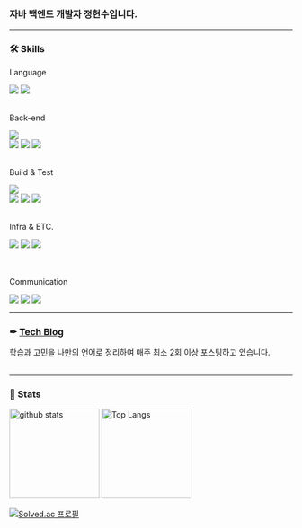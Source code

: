 <div >
  <h3>자바 백엔드 개발자 정현수입니다.</h3>
  
  ---
  <div>
    <h3> 🛠️ Skills </h3>
    <p>Language</p>
    <img src="https://img.shields.io/badge/Java 17-E38836?style=flat&logo=openJdk&logoColor=white">
    <img src="https://img.shields.io/badge/Python(sub)-3676E3?style=flat&logo=python&logoColor=white">
    <br><br>
    <p>Back-end</p>
    <img src="https://img.shields.io/badge/MySQL 8-08668E?style=flat&logo=mysql&logoColor=white">
    <br>
    <img src="https://img.shields.io/badge/Spring-00A109?style=flat&logo=spring&logoColor=white">
    <img src="https://img.shields.io/badge/Spring Boot 3.2-00A109?style=flat&logo=springBoot&logoColor=white">
    <img src="https://img.shields.io/badge/JPA-BAAE85?style=flat&logo=hibernate&logoColor=white">
    <br><br>
    <p>Build & Test</p>
    <img src="https://img.shields.io/badge/Gradle 8-2CA467?style=flat&logo=Gradle&logoColor=white">
    <br>
    <img src="https://img.shields.io/badge/JUnit5-2CA467?style=flat&logo=JUnit5&logoColor=white">
    <img src="https://img.shields.io/badge/Mockito-2CA467?style=flat&logo=Mockito&logoColor=white">
    <img src="https://img.shields.io/badge/JaCoCo-2CA467?style=flat&logo=Jacoco&logoColor=white">
    <br><br>
    <p>Infra & ETC.</p>
    <img src="https://img.shields.io/badge/AWS EC2-F58A3B?style=flat&logo=amazonaws&logoColor=white">
    <img src="https://img.shields.io/badge/AWS S3-F58A3B?style=flat&logo=amazon s3&logoColor=white">
    <img src="https://img.shields.io/badge/Spring REST Docs-00A109?style=flat&logo=spring&logoColor=white">
    <br>
    <br><br>
    <p>Communication</p>
    <img src="https://img.shields.io/badge/Git-F5512F?style=flat&logo=git&logoColor=white">
    <img src="https://img.shields.io/badge/Notion-000000?style=flat&logo=notion&logoColor=white">
    <img src="https://img.shields.io/badge/Jira-2684ff?style=flat&logo=jira&logoColor=white">
  </div>
</div>

---
<div>
<!--   <h1>백엔드 개발자 정현수 입니다.</h1> -->
  <h3>✒ <a href="https://hyunsb.tistory.com/"> Tech Blog </a></h3>
  <span>학습과 고민을 나만의 언어로 정리하여 매주 최소 2회 이상 포스팅하고 있습니다.</span>
</div>
<br>

---
<div>
    <h3> 📄 Stats </h3>
  <p align=> 
    <img alt="github stats" height="160px" src="https://github-readme-stats.vercel.app/api?username=hyunsb&hide_title=flase&include_all_commits=true&show_icons=true&hide_border=true&theme=onedark&title_color=446FC1&text_color=f0eee9&icon_color=446FC1" />
    <img alt="Top Langs" height="160px" src="https://github-readme-stats.vercel.app/api/top-langs?username=hyunsb&hide=CSS,HTML&hide_title=true&layout=compact&langs_count=5&hide_border=true&theme=onedark&title_color=5f4b8b&text_color=f0eee9&icon_color=00abc0"/>    
  </p>
  
  [![Solved.ac 프로필](http://mazassumnida.wtf/api/v2/generate_badge?boj=jhss0113)](https://solved.ac/jhss0113)
</div>
